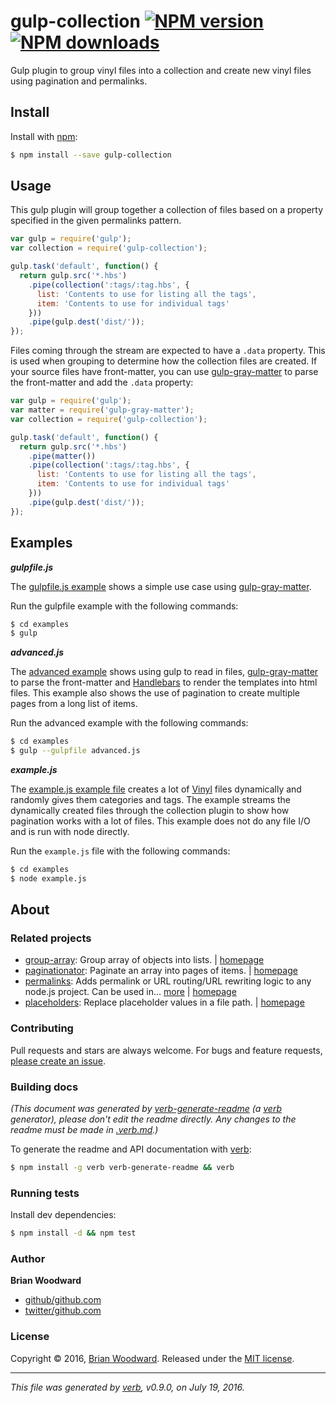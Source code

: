 # gulp-collection [![NPM version](https://img.shields.io/npm/v/gulp-collection.svg?style=flat)](https://www.npmjs.com/package/gulp-collection) [![NPM downloads](https://img.shields.io/npm/dm/gulp-collection.svg?style=flat)](https://npmjs.org/package/gulp-collection)

Gulp plugin to group vinyl files into a collection and create new vinyl files using pagination and permalinks.

## Install

Install with [npm](https://www.npmjs.com/):

```sh
$ npm install --save gulp-collection
```

## Usage

This gulp plugin will group together a collection of files based on a property specified in the given permalinks pattern.

```js
var gulp = require('gulp');
var collection = require('gulp-collection');

gulp.task('default', function() {
  return gulp.src('*.hbs')
    .pipe(collection(':tags/:tag.hbs', {
      list: 'Contents to use for listing all the tags',
      item: 'Contents to use for individual tags'
    }))
    .pipe(gulp.dest('dist/'));
});
```

Files coming through the stream are expected to have a `.data` property. This is used when grouping to determine how the collection files are created. If your source files have front-matter, you can use [gulp-gray-matter](https://github.com/simbo/gulp-gray-matter) to parse the front-matter and add the `.data` property:

```js
var gulp = require('gulp');
var matter = require('gulp-gray-matter');
var collection = require('gulp-collection');

gulp.task('default', function() {
  return gulp.src('*.hbs')
    .pipe(matter())
    .pipe(collection(':tags/:tag.hbs', {
      list: 'Contents to use for listing all the tags',
      item: 'Contents to use for individual tags'
    }))
    .pipe(gulp.dest('dist/'));
});
```

## Examples

_**gulpfile.js**_

The [gulpfile.js example](./examples/gulpfile.js) shows a simple use case using [gulp-gray-matter](https://github.com/simbo/gulp-gray-matter).

Run the gulpfile example with the following commands:

```sh
$ cd examples
$ gulp
```

_**advanced.js**_

The [advanced example](./examples/advanced.js) shows using gulp to read in files, [gulp-gray-matter](https://github.com/simbo/gulp-gray-matter) to parse the front-matter and [Handlebars](http://www.handlebarsjs.com/) to render the templates into html files. This example also shows the use of pagination to create multiple pages from a long list of items.

Run the advanced example with the following commands:

```sh
$ cd examples
$ gulp --gulpfile advanced.js
```

_**example.js**_

The [example.js example file](./examples/example.js) creates a lot of [Vinyl](http://github.com/gulpjs/vinyl) files dynamically and randomly gives them categories and tags. The example streams the dynamically created files through the collection plugin to show how pagination works with a lot of files. This example does not do any file I/O and is run with node directly.

Run the `example.js` file with the following commands:

```sh
$ cd examples
$ node example.js
```

## About

### Related projects

* [group-array](https://www.npmjs.com/package/group-array): Group array of objects into lists. | [homepage](https://github.com/doowb/group-array "Group array of objects into lists.")
* [paginationator](https://www.npmjs.com/package/paginationator): Paginate an array into pages of items. | [homepage](https://github.com/doowb/paginationator "Paginate an array into pages of items.")
* [permalinks](https://www.npmjs.com/package/permalinks): Adds permalink or URL routing/URL rewriting logic to any node.js project. Can be used in… [more](https://github.com/jonschlinkert/permalinks) | [homepage](https://github.com/jonschlinkert/permalinks "Adds permalink or URL routing/URL rewriting logic to any node.js project. Can be used in static site generators, build systems, web applications or anywhere you need to do path transformation or prop-string replacements.")
* [placeholders](https://www.npmjs.com/package/placeholders): Replace placeholder values in a file path. | [homepage](https://github.com/jonschlinkert/placeholders "Replace placeholder values in a file path.")

### Contributing

Pull requests and stars are always welcome. For bugs and feature requests, [please create an issue](../../issues/new).

### Building docs

_(This document was generated by [verb-generate-readme](https://github.com/verbose/verb-generate-readme) (a [verb](https://github.com/verbose/verb) generator), please don't edit the readme directly. Any changes to the readme must be made in [.verb.md](.verb.md).)_

To generate the readme and API documentation with [verb](https://github.com/verbose/verb):

```sh
$ npm install -g verb verb-generate-readme && verb
```

### Running tests

Install dev dependencies:

```sh
$ npm install -d && npm test
```

### Author

**Brian Woodward**

* [github/github.com](https://github.com/github.com)
* [twitter/github.com](http://twitter.com/github.com)

### License

Copyright © 2016, [Brian Woodward](https://github.com).
Released under the [MIT license](https://github.com/doowb/gulp-collection/blob/master/LICENSE).

***

_This file was generated by [verb](https://github.com/verbose/verb), v0.9.0, on July 19, 2016._